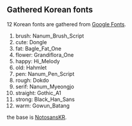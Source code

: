 ## Gathered Korean fonts

12 Korean fonts are gathered from [Google Fonts](https://fonts.google.com/).

1. brush: Nanum_Brush_Script
2. cute: Dongle
3. fat: Bagle_Fat_One
4. flower: Grandiflora_One
5. happy: Hi_Melody
6. old: Hahmlet
7. pen: Nanum_Pen_Script
8. rough: Dokdo
9. serif: Nanum_Myeongjo
10. straight: Gothic_A1
11. strong: Black_Han_Sans
12. warm: Gowun_Batang

the base is [NotosansKR](https://fonts.google.com/noto/specimen/Noto+Sans+KR).
